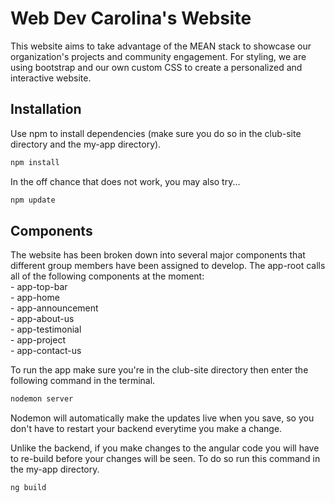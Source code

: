 # Web Dev Carolina's Website

This website aims to take advantage of the MEAN stack to showcase our organization's projects and community engagement. For styling, we are using bootstrap and our own custom CSS to create a personalized and interactive website.

## Installation
Use npm to install dependencies (make sure you do so in the club-site directory and the my-app directory). 
```bash
npm install
```
In the off chance that does not work, you may also try...
```bash
npm update
```
## Components
The website has been broken down into several major components that different group members have been assigned to develop. The app-root calls all of the following components at the moment:  
	- app-top-bar  
	- app-home  
	- app-announcement  
	- app-about-us  
	- app-testimonial  
	- app-project  
	- app-contact-us
	
To run the app make sure you're in the club-site directory then enter the following command in the terminal.
```bash
nodemon server
```
Nodemon will automatically make the updates live when you save, so you don't have to restart your backend everytime you make a change.

Unlike the backend, if you make changes to the angular code you will have to re-build before your changes will be seen. To do so run this command in the my-app directory.
```bash
ng build
```
